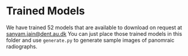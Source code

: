 # Trained Models
We have trained 52 models that are available to download on request at sanyam.jain@dent.au.dk You can just place those trained models in this folder and use `generate.py` to generate sample images of panomraic radiographs.
